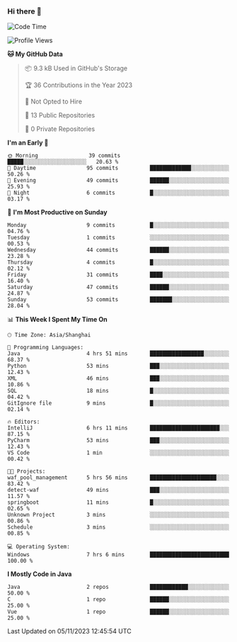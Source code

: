 ### Hi there 👋
<!--START_SECTION:waka-->
![Code Time](http://img.shields.io/badge/Code%20Time-31%20hrs%2052%20mins-blue)

![Profile Views](http://img.shields.io/badge/Profile%20Views-38-blue)

**🐱 My GitHub Data** 

> 📦 9.3 kB Used in GitHub's Storage 
 > 
> 🏆 36 Contributions in the Year 2023
 > 
> 🚫 Not Opted to Hire
 > 
> 📜 13 Public Repositories 
 > 
> 🔑 0 Private Repositories 
 > 
**I'm an Early 🐤** 

```text
🌞 Morning                39 commits          █████░░░░░░░░░░░░░░░░░░░░   20.63 % 
🌆 Daytime                95 commits          █████████████░░░░░░░░░░░░   50.26 % 
🌃 Evening                49 commits          ██████░░░░░░░░░░░░░░░░░░░   25.93 % 
🌙 Night                  6 commits           █░░░░░░░░░░░░░░░░░░░░░░░░   03.17 % 
```
📅 **I'm Most Productive on Sunday** 

```text
Monday                   9 commits           █░░░░░░░░░░░░░░░░░░░░░░░░   04.76 % 
Tuesday                  1 commits           ░░░░░░░░░░░░░░░░░░░░░░░░░   00.53 % 
Wednesday                44 commits          ██████░░░░░░░░░░░░░░░░░░░   23.28 % 
Thursday                 4 commits           █░░░░░░░░░░░░░░░░░░░░░░░░   02.12 % 
Friday                   31 commits          ████░░░░░░░░░░░░░░░░░░░░░   16.40 % 
Saturday                 47 commits          ██████░░░░░░░░░░░░░░░░░░░   24.87 % 
Sunday                   53 commits          ███████░░░░░░░░░░░░░░░░░░   28.04 % 
```


📊 **This Week I Spent My Time On** 

```text
🕑︎ Time Zone: Asia/Shanghai

💬 Programming Languages: 
Java                     4 hrs 51 mins       █████████████████░░░░░░░░   68.37 % 
Python                   53 mins             ███░░░░░░░░░░░░░░░░░░░░░░   12.43 % 
XML                      46 mins             ███░░░░░░░░░░░░░░░░░░░░░░   10.86 % 
SQL                      18 mins             █░░░░░░░░░░░░░░░░░░░░░░░░   04.42 % 
GitIgnore file           9 mins              █░░░░░░░░░░░░░░░░░░░░░░░░   02.14 % 

🔥 Editors: 
IntelliJ                 6 hrs 11 mins       ██████████████████████░░░   87.15 % 
PyCharm                  53 mins             ███░░░░░░░░░░░░░░░░░░░░░░   12.43 % 
VS Code                  1 min               ░░░░░░░░░░░░░░░░░░░░░░░░░   00.42 % 

🐱‍💻 Projects: 
waf_pool_management      5 hrs 56 mins       █████████████████████░░░░   83.42 % 
detect-waf               49 mins             ███░░░░░░░░░░░░░░░░░░░░░░   11.57 % 
springboot               11 mins             █░░░░░░░░░░░░░░░░░░░░░░░░   02.65 % 
Unknown Project          3 mins              ░░░░░░░░░░░░░░░░░░░░░░░░░   00.86 % 
Schedule                 3 mins              ░░░░░░░░░░░░░░░░░░░░░░░░░   00.85 % 

💻 Operating System: 
Windows                  7 hrs 6 mins        █████████████████████████   100.00 % 
```

**I Mostly Code in Java** 

```text
Java                     2 repos             ████████████░░░░░░░░░░░░░   50.00 % 
C                        1 repo              ██████░░░░░░░░░░░░░░░░░░░   25.00 % 
Vue                      1 repo              ██████░░░░░░░░░░░░░░░░░░░   25.00 % 
```




 Last Updated on 05/11/2023 12:45:54 UTC
<!--END_SECTION:waka-->
<!--
**0Cherish/0Cherish** is a ✨ _special_ ✨ repository because its `README.md` (this file) appears on your GitHub profile.

Here are some ideas to get you started:

- 🔭 I’m currently working on ...
- 🌱 I’m currently learning ...
- 👯 I’m looking to collaborate on ...
- 🤔 I’m looking for help with ...
- 💬 Ask me about ...
- 📫 How to reach me: ...
- 😄 Pronouns: ...
- ⚡ Fun fact: ...
-->
